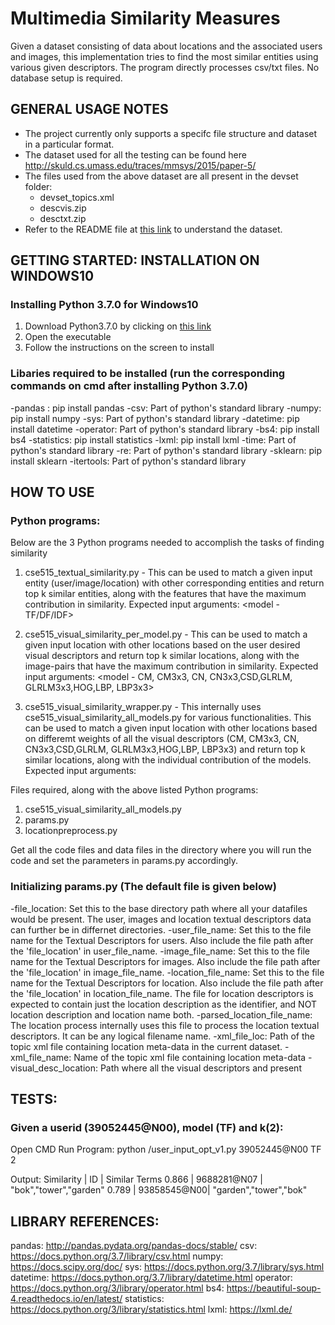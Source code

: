 # Multimedia Similarity Measures

Given a dataset consisting of data about locations and the associated users and images, this implementation tries to find the most similar entities using various given descriptors.
The program directly processes csv/txt files. No database setup is required.

## GENERAL USAGE NOTES

- The project currently only supports a specifc file structure and dataset in a particular format.
- The dataset used for all the testing can be found here http://skuld.cs.umass.edu/traces/mmsys/2015/paper-5/ 
- The files used from the above dataset are all present in the devset folder:
   - devset_topics.xml
   - descvis.zip
   - desctxt.zip
- Refer to the README file at [this link](http://skuld.cs.umass.edu/traces/mmsys/2015/paper-5/Div150Cred_readme.txt) to understand the dataset.

## GETTING STARTED: INSTALLATION ON WINDOWS10

### Installing Python 3.7.0 for Windows10
1. Download Python3.7.0 by clicking on [this link](https://www.python.org/ftp/python/3.7.0/python-3.7.0-webinstall.exe)
2. Open the executable
3. Follow the instructions on the screen to install

### Libaries required to  be installed (run the corresponding commands on cmd after installing Python 3.7.0)
-pandas : pip install pandas
-csv: Part of python's standard library
-numpy: pip install numpy
-sys: Part of python's standard library
-datetime: pip install datetime
-operator: Part of python's standard library
-bs4: pip install bs4
-statistics: pip install statistics
-lxml: pip install lxml
-time: Part of python's standard library
-re: Part of python's standard library
-sklearn: pip install sklearn
-itertools: Part of python's standard library


## HOW TO USE

### Python programs:
Below are the 3 Python programs needed to accomplish the tasks of finding similarity
1. cse515_textual_similarity.py - This can be used to match a given input entity (user/image/location) with other corresponding entities and return top k similar entities, along with the features that have the maximum contribution in similarity.
Expected input arguments: <entity id> <model - TF/DF/IDF> <k>

2. cse515_visual_similarity_per_model.py - This can be used to match a given input location with other locations based on the user desired visual descriptors and return top k similar locations, along with the image-pairs that have the maximum contribution in similarity.
Expected input arguments: <location id> <model - CM, CM3x3, CN, CN3x3,CSD,GLRLM, GLRLM3x3,HOG,LBP, LBP3x3> <k>

3. cse515_visual_similarity_wrapper.py - This internally uses cse515_visual_similarity_all_models.py for various functionalities. This can be used to match a given input location with other locations based on differemt weights of all the visual descriptors (CM, CM3x3, CN, CN3x3,CSD,GLRLM, GLRLM3x3,HOG,LBP, LBP3x3) and return top k similar locations, along with the individual contribution of the models.
Expected input arguments: <location id> <k>


Files required, along with the above listed Python programs:
1. cse515_visual_similarity_all_models.py
2. params.py
3. locationpreprocess.py


Get all the code files and data files in the directory where you will run the code and set the parameters in params.py accordingly. 

### Initializing params.py (The default file is given below)
-file_location: Set this to the base directory path where all your datafiles would be present. The user, images and location textual descriptors data can further be in differnet directories.
-user_file_name: Set this to the file name for the Textual Descriptors for users. Also include the file path after the 'file_location' in user_file_name.
-image_file_name: Set this to the file name for the Textual Descriptors for images. Also include the file path after the 'file_location' in image_file_name.
-location_file_name: Set this to the file name for the Textual Descriptors for location. Also include the file path after the 'file_location' in location_file_name. The file for location descriptors is expected to contain just the location description as the identifier, and NOT location description and location name both.
-parsed_location_file_name: The location process internally uses this file to process the location textual descriptors. It can be any logical filename name.
-xml_file_loc: Path of the topic xml file containing location meta-data in the current dataset.
-xml_file_name: Name of the topic xml file containing location meta-data
-visual_desc_location: Path where all the visual descriptors and present

## TESTS:

### Given a userid (39052445@N00), model (TF) and k(2):
Open CMD 
Run Program: python <directory>/user_input_opt_v1.py 39052445@N00 TF 2

Output: Similarity |     ID      | Similar Terms
            0.866  | 9688281@N07 | "bok","tower","garden"
            0.789  | 93858545@N00| "garden","tower","bok"
            
## LIBRARY REFERENCES:         

pandas: http://pandas.pydata.org/pandas-docs/stable/
csv: https://docs.python.org/3.7/library/csv.html
numpy: https://docs.scipy.org/doc/
sys: https://docs.python.org/3.7/library/sys.html
datetime: https://docs.python.org/3.7/library/datetime.html
operator: https://docs.python.org/3/library/operator.html
bs4: https://beautiful-soup-4.readthedocs.io/en/latest/
statistics: https://docs.python.org/3/library/statistics.html
lxml: https://lxml.de/